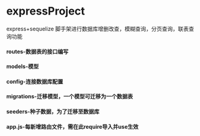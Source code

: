 # expressProject
express+sequelize 脚手架进行数据库增删改查，模糊查询，分页查询，联表查询功能

#### routes-数据表的接口编写
#### models-模型
#### config-连接数据库配置
#### migrations-迁移模型，一个模型可迁移为一个数据表
#### seeders-种子数据，为了迁移至数据库
#### app.js-每新增路由文件，需在此require导入并use生效
